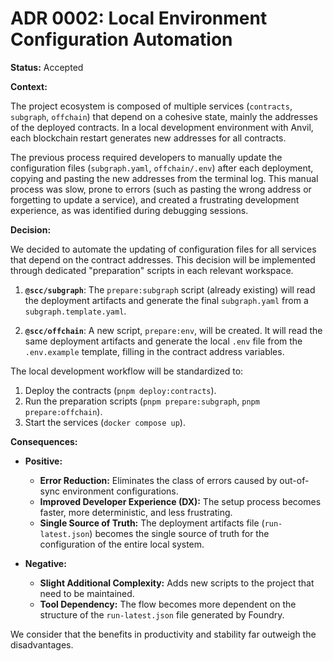 # ADR 0002: Local Environment Configuration Automation

**Status:** Accepted

**Context:**

The project ecosystem is composed of multiple services (`contracts`, `subgraph`, `offchain`) that depend on a cohesive state, mainly the addresses of the deployed contracts. In a local development environment with Anvil, each blockchain restart generates new addresses for all contracts.

The previous process required developers to manually update the configuration files (`subgraph.yaml`, `offchain/.env`) after each deployment, copying and pasting the new addresses from the terminal log. This manual process was slow, prone to errors (such as pasting the wrong address or forgetting to update a service), and created a frustrating development experience, as was identified during debugging sessions.

**Decision:**

We decided to automate the updating of configuration files for all services that depend on the contract addresses. This decision will be implemented through dedicated "preparation" scripts in each relevant workspace.

1.  **`@scc/subgraph`**: The `prepare:subgraph` script (already existing) will read the deployment artifacts and generate the final `subgraph.yaml` from a `subgraph.template.yaml`.

2.  **`@scc/offchain`**: A new script, `prepare:env`, will be created. It will read the same deployment artifacts and generate the local `.env` file from the `.env.example` template, filling in the contract address variables.

The local development workflow will be standardized to:
1.  Deploy the contracts (`pnpm deploy:contracts`).
2.  Run the preparation scripts (`pnpm prepare:subgraph`, `pnpm prepare:offchain`).
3.  Start the services (`docker compose up`).

**Consequences:**

*   **Positive:**
    *   **Error Reduction:** Eliminates the class of errors caused by out-of-sync environment configurations.
    *   **Improved Developer Experience (DX):** The setup process becomes faster, more deterministic, and less frustrating.
    *   **Single Source of Truth:** The deployment artifacts file (`run-latest.json`) becomes the single source of truth for the configuration of the entire local system.

*   **Negative:**
    *   **Slight Additional Complexity:** Adds new scripts to the project that need to be maintained.
    *   **Tool Dependency:** The flow becomes more dependent on the structure of the `run-latest.json` file generated by Foundry.

We consider that the benefits in productivity and stability far outweigh the disadvantages.
